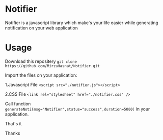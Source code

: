 # Notifier
Notifier is a javascript library which make's your life easier while generating notification on your web application

# Usage

Download this repositery ```git clone https://github.com/MirzaHasnat/Notifier.git```

Import the files on your application:

1.Javascript File
```<script src="./notifier.js"></script>```

2.CSS File
```<link rel="stylesheet" href="./notifier.css" />```

Call function ```generateNoti(msg="Notifier",status="success",duration=5000)``` in your application.

That's it

Thanks


